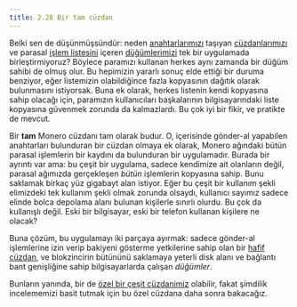 ```yaml
---
title: 2.28 Bir tam cüzdan
---
```


Belki sen de düşünmüşsündür: neden
[anahtarlarımızı](2.15_anahtarlar.md) taşıyan
[cüzdanlarımızı](2.14_cüzdanlar.md) ve parasal [işlem
listesini](2.10_para_ledger.md) içeren [düğümlerimizi](2.25_düğüm.md)
tek bir uygulamada birleştirmiyoruz?  Böylece paramızı kullanan herkes
aynı zamanda bir düğüm sahibi de olmuş olur.  Bu hepimizin yararlı
sonuç elde ettiği bir duruma benziyor, eğer listemizin olabildiğince
fazla kopyasının dağıtık olarak bulunmasını istiyorsak.  Buna ek
olarak, herkes listenin kendi kopyasına sahip olacağı için, paramızın
kullanıcıları başkalarının bilgisayarındaki liste kopyasına güvenmek
zorunda da kalmazlardı.  Bu çok iyi bir fikir, ve pratikte de mevcut.

Bir **tam** Monero cüzdanı tam olarak budur.  O, içerisinde gönder-al
yapabilen anahtarları bulunduran bir cüzdan olmaya ek olarak, Monero
ağındaki bütün parasal işlemlerin bir kaydını da bulunduran bir
uygulamadır.  Burada bir ayrıntı var ama: bu çeşit bir uygulama,
sadece kendimize ait olanların değil, parasal ağımızda gerçekleşen
*bütün* işlemlerin kopyasına sahip.  Bunu saklamak birkaç yüz gigabayt
alan istiyor.  Eğer bu çeşit bir kullanım şekli elimizdeki tek
kullanım şekli olmak zorunda olsaydı, kullanıcı sayımız sadece elinde
bolca depolama alanı bulunan kişilerle sınırlı olurdu.  Bu çok da
kullanışlı değil.  Eski bir bilgisayar, eski bir telefon kullanan
kişilere ne olacak?

Buna çözüm, bu uygulamayı iki parçaya ayırmak: sadece gönder-al
işlemlerine izin verip bakiyeni gösterme yetkilerine sahip olan bir
[hafif
cüzdan](1-kullanıcılar-için-kılavuz/1.2_get_a_monero_wallet.md), ve
blokzincirin bütününü saklamaya yeterli disk alanı ve bağlantı bant
genişliğine sahip bilgisayarlarda çalışan *düğümler*.

Bunların yanında, bir de [özel bir çeşit
cüzdanimiz](2.31_quick_wallets.md) olabilir, fakat şimdilik
incelememizi basit tutmak için bu özel cüzdana daha sonra bakacağız.

